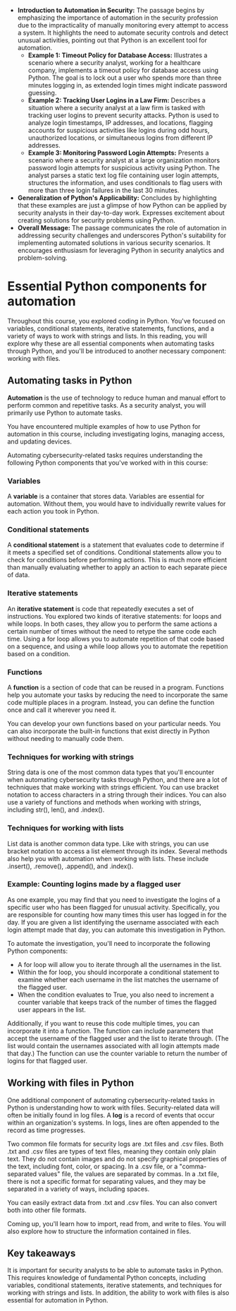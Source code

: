- **Introduction to Automation in Security:** The passage begins by emphasizing the importance of automation in the security profession due to the impracticality of manually monitoring every attempt to access a system. It highlights the need to automate security controls and detect unusual activities, pointing out that Python is an excellent tool for automation.
	- **Example 1: Timeout Policy for Database Access:** Illustrates a scenario where a security analyst, working for a healthcare company, implements a timeout policy for database access using Python. The goal is to lock out a user who spends more than three minutes logging in, as extended login times might indicate password guessing.
	- **Example 2: Tracking User Logins in a Law Firm:** Describes a situation where a security analyst at a law firm is tasked with tracking user logins to prevent security attacks. Python is used to analyze login timestamps, IP addresses, and locations, flagging accounts for suspicious activities like logins during odd hours, unauthorized locations, or simultaneous logins from different IP addresses.
	- **Example 3: Monitoring Password Login Attempts:** Presents a scenario where a security analyst at a large organization monitors password login attempts for suspicious activity using Python. The analyst parses a static text log file containing user login attempts, structures the information, and uses conditionals to flag users with more than three login failures in the last 30 minutes.
- **Generalization of Python's Applicability:** Concludes by highlighting that these examples are just a glimpse of how Python can be applied by security analysts in their day-to-day work. Expresses excitement about creating solutions for security problems using Python.
- **Overall Message:** The passage communicates the role of automation in addressing security challenges and underscores Python's suitability for implementing automated solutions in various security scenarios. It encourages enthusiasm for leveraging Python in security analytics and problem-solving.

# Essential Python components for automation

Throughout this course, you explored coding in Python. You've focused on variables, conditional statements, iterative statements, functions, and a variety of ways to work with strings and lists. In this reading, you will explore why these are all essential components when automating tasks through Python, and you'll be introduced to another necessary component: working with files.

## Automating tasks in Python

**Automation** is the use of technology to reduce human and manual effort to perform common and repetitive tasks. As a security analyst, you will primarily use Python to automate tasks.

You have encountered multiple examples of how to use Python for automation in this course, including investigating logins, managing access, and updating devices.

Automating cybersecurity-related tasks requires understanding the following Python components that you've worked with in this course:

### Variables

A **variable** is a container that stores data. Variables are essential for automation. Without them, you would have to individually rewrite values for each action you took in Python.

### Conditional statements

A **conditional statement** is a statement that evaluates code to determine if it meets a specified set of conditions. Conditional statements allow you to check for conditions before performing actions. This is much more efficient than manually evaluating whether to apply an action to each separate piece of data.

### Iterative statements

An **iterative statement** is code that repeatedly executes a set of instructions. You explored two kinds of iterative statements: for loops and while loops. In both cases, they allow you to perform the same actions a certain number of times without the need to retype the same code each time. Using a for loop allows you to automate repetition of that code based on a sequence, and using a while loop allows you to automate the repetition based on a condition.

### Functions

A **function** is a section of code that can be reused in a program. Functions help you automate your tasks by reducing the need to incorporate the same code multiple places in a program. Instead, you can define the function once and call it wherever you need it. 

You can develop your own functions based on your particular needs. You can also incorporate the built-in functions that exist directly in Python without needing to manually code them.

### Techniques for working with strings

String data is one of the most common data types that you'll encounter when automating cybersecurity tasks through Python, and there are a lot of techniques that make working with strings efficient. You can use bracket notation to access characters in a string through their indices. You can also use a variety of functions and methods when working with strings, including str(), len(), and .index().

### Techniques for working with lists

List data is another common data type. Like with strings, you can use bracket notation to access a list element through its index. Several methods also help you with automation when working with lists. These include .insert(), .remove(), .append(), and .index().

### Example: Counting logins made by a flagged user

As one example, you may find that you need to investigate the logins of a specific user who has been flagged for unusual activity. Specifically, you are responsible for counting how many times this user has logged in for the day. If you are given a list identifying the username associated with each login attempt made that day, you can automate this investigation in Python.

To automate the investigation, you'll need to incorporate the following Python components:

- A for loop will allow you to iterate through all the usernames in the list. 
- Within the for loop, you should incorporate a conditional statement to examine whether each username in the list matches the username of the flagged user.
- When the condition evaluates to True, you also need to increment a counter variable that keeps track of the number of times the flagged user appears in the list.

Additionally, if you want to reuse this code multiple times, you can incorporate it into a function. The function can include parameters that accept the username of the flagged user and the list to iterate through. (The list would contain the usernames associated with all login attempts made that day.) The function can use the counter variable to return the number of logins for that flagged user.

## Working with files in Python

One additional component of automating cybersecurity-related tasks in Python is understanding how to work with files. Security-related data will often be initially found in log files. A **log** is a record of events that occur within an organization's systems. In logs, lines are often appended to the record as time progresses.

Two common file formats for security logs are .txt files and .csv files. Both .txt and .csv files are types of text files, meaning they contain only plain text. They do not contain images and do not specify graphical properties of the text, including font, color, or spacing. In a .csv file, or a "comma-separated values" file, the values are separated by commas. In a .txt file, there is not a specific format for separating values, and they may be separated in a variety of ways, including spaces.

You can easily extract data from .txt and .csv files. You can also convert both into other file formats.

Coming up, you'll learn how to import, read from, and write to files. You will also explore how to structure the information contained in files.

## Key takeaways

It is important for security analysts to be able to automate tasks in Python. This requires knowledge of fundamental Python concepts, including variables, conditional statements, iterative statements, and techniques for working with strings and lists. In addition, the ability to work with files is also essential for automation in Python.
